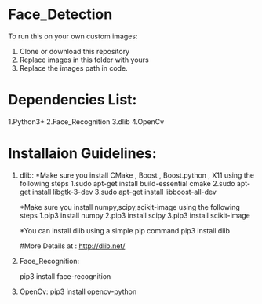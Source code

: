 # Face_Detection

To run this on your own custom images:
1. Clone or download this repository
2. Replace images in this folder with yours
3. Replace the images path in code.

# Dependencies List:

1.Python3+
2.Face_Recognition
3.dlib
4.OpenCv

# Installaion Guidelines:

1. dlib:
     *Make sure you install CMake , Boost , Boost.python , X11 using the following steps
     1.sudo apt-get install build-essential cmake 
     2.sudo apt-get install libgtk-3-dev
     3.sudo apt-get install libboost-all-dev
     
     *Make sure you install numpy,scipy,scikit-image using the following steps
     1.pip3 install numpy
     2.pip3 install scipy
     3.pip3 install scikit-image
     
     *You can install dlib using a simple pip command
     pip3 install dlib
     
     #More Details at : http://dlib.net/
     
2. Face_Recognition:
      
      pip3 install face-recognition
      
3. OpenCv:
      pip3 install opencv-python
      
